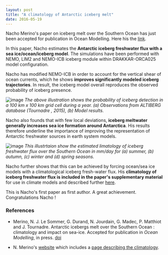 ```yaml
---
layout: post
title: "A climatology of Antarctic iceberg melt"
date: 2016-05-19
---
```




Nacho Merino's paper on iceberg melt over the Southern Ocean has just been
accepted for publication in Ocean Modelling. Here his the
[link](http://dx.doi.org/10.1016/j.ocemod.2016.05.001).


In this paper, Nacho estimates the **Antarctic iceberg freshwater flux with a
sea ice/ocean/iceberg model**. The simulations have been performed with NEMO,
LIM2 and NEMO-ICB iceberg module within DRAKKAR-ORCA025 model configuration.

Nacho has modified NEMO-ICB in order to account for the vertical shear of ocean
currents, which he shows **improves significantly modeled iceberg trajectories**.
In result, the iceberg model overall reproduces the observed probability of
iceberg presence.

![image]({{site.baseurl}}/img/1-s2.0-S1463500316300300-gr5.jpg "Probability of iceberg presence")
*The above illustration shows the probability of iceberg detection in a
100 km x 100 km grid cell during a year.
(a) Observations from ALTIBERG database (Tournadre , 2015),
(b) Model results.*

Nacho also founds that with few local deviations, **iceberg meltwater generally
increases sea ice formation around Antarctica**.
His results therefore underline the importance of improving the representation
of Antarctic freshwater sources in earth system models.

![image]({{site.baseurl}}/img/1-s2.0-S1463500316300300-gr6.jpg "climatology of iceberg freswater flux")
*This illustrtaion show the estimated limatology of iceberg freshwater flux over
the Southern Ocean in mm/day for
(a) summer, (b) autumn, (c) winter and (d) spring seasons.*

Nacho further shows that this can be achieved by forcing ocean/sea ice models
with a climatological iceberg fresh-water flux. His **climatology of iceberg
freshwater flux is included in the paper's supplementary material** for use in
climate models and described further [here](http://neichin.github.io/personalweb/material/meltwater/).

This is Nacho's first paper as first author.
A great achievement. Congratulations Nacho !


### References
 -  Merino, N. J. Le Sommer, G. Durand, N. Jourdain, G. Madec, P. Matthiot and J. Tournadre. Antarctic icebergs melt over the Southern Ocean : climatology and impact on sea-ice. Accepted for publication in *Ocean Modelling*, in press. [doi](http://dx.doi.org/10.1016/j.ocemod.2016.05.001)

 - N. Merino's [website](http://neichin.github.io/personalweb/) which includes a
 [page describing the climatology](http://neichin.github.io/personalweb/material/meltwater/).
